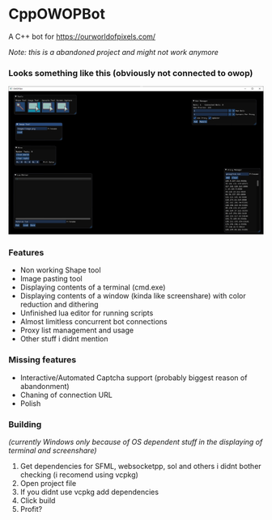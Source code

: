 # CppOWOPBot
A C++ bot for https://ourworldofpixels.com/

*Note: this is a abandoned project and might not work anymore*

### Looks something like this (obviously not connected to owop)

![Screenshot](https://github.com/SeeSoftware/CppOWOPBot/blob/master/screenshot.png?raw=true "Screenshot")

### Features
* Non working Shape tool
* Image pasting tool
* Displaying contents of a terminal (cmd.exe)
* Displaying contents of a window (kinda like screenshare) with color reduction and dithering
* Unfinished lua editor for running scripts
* Almost limitless concurrent bot connections
* Proxy list management and usage
* Other stuff i didnt mention

### Missing features
* Interactive/Automated Captcha support (probably biggest reason of abandonment)
* Chaning of connection URL
* Polish

### Building
*(currently Windows only because of OS dependent stuff in the displaying of terminal and screenshare)*

1. Get dependencies for SFML, websocketpp, sol and others i didnt bother checking (i recomend using vcpkg)
2. Open project file
3. If you didnt use vcpkg add dependencies
4. Click build
5. Profit?
